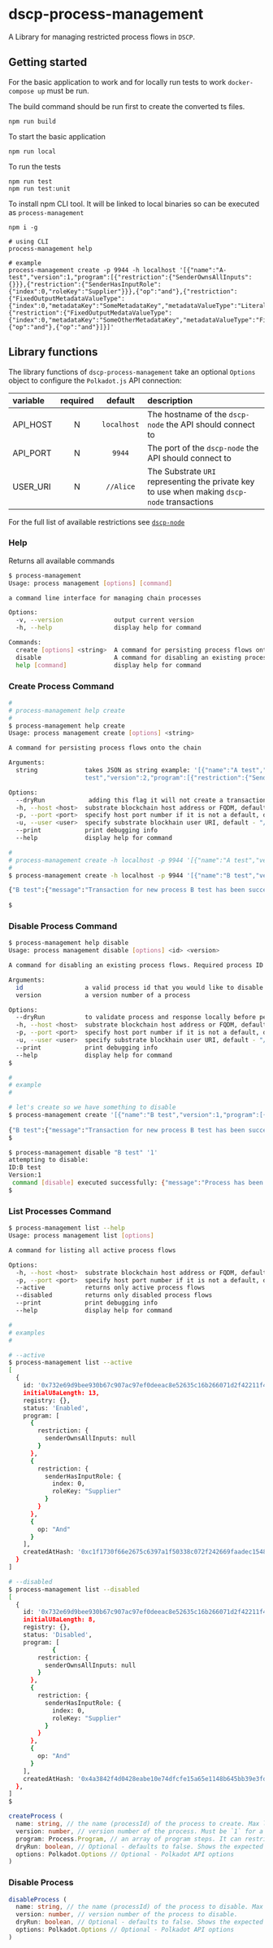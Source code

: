 # dscp-process-management

A Library for managing restricted process flows in `DSCP`.

## Getting started

For the basic application to work and for locally run tests to work `docker-compose up` must be run.

The build command should be run first to create the converted ts files.

```shell
npm run build
```

To start the basic application

```shell
npm run local
```

To run the tests

```shell
npm run test
npm run test:unit
```

To install npm CLI tool. It will be linked to local binaries so can be executed as `process-management`
```shell
npm i -g

# using CLI
process-management help

# example
process-management create -p 9944 -h localhost '[{"name":"A-test","version":1,"program":[{"restriction":{"SenderOwnsAllInputs":{}}},{"restriction":{"SenderHasInputRole":{"index":0,"roleKey":"Supplier"}}},{"op":"and"},{"restriction":{"FixedOutputMetadataValueType":{"index":0,"metadataKey":"SomeMetadataKey","metadataValueType":"Literal"}}},{"restriction":{"FixedOutputMedataValueType":{"index":0,"metadataKey":"SomeOtherMetadataKey","metadataValueType":"File"}}},{"op":"and"},{"op":"and"}]}]'
```

## Library functions

The library functions of `dscp-process-management` take an optional `Options` object to configure the `Polkadot.js` API connection:

| variable | required |   default   | description                                                                                  |
| :------- | :------: | :---------: | :------------------------------------------------------------------------------------------- |
| API_HOST |    N     | `localhost` | The hostname of the `dscp-node` the API should connect to                                    |
| API_PORT |    N     |   `9944`    | The port of the `dscp-node` the API should connect to                                        |
| USER_URI |    N     |  `//Alice`  | The Substrate `URI` representing the private key to use when making `dscp-node` transactions |


For the full list of available restrictions see [`dscp-node`](https://github.com/digicatapult/dscp-node/blob/main/pallets/process-validation/src/restrictions.rs)

### Help

Returns all available commands
```sh
$ process-management 
Usage: process management [options] [command]

a command line interface for managing chain processes

Options:
  -v, --version              output current version
  -h, --help                 display help for command

Commands:
  create [options] <string>  A command for persisting process flows onto the chain
  disable                    A command for disabling an existing process flows. - NOT IMPLEMENTED
  help [command]             display help for command
```


### Create Process Command

```sh
#
# process-management help create
#
$ process-management help create
Usage: process management create [options] <string>

A command for persisting process flows onto the chain

Arguments:
  string             takes JSON as string example: '[{"name":"A test","version":2,"program":[{"restriction":{"SenderOwnsAllInputs":{}}},{"restriction":{"None":{}}},{"op":"or"}]},{"name":"B
                     test","version":2,"program":[{"restriction":{"SenderOwnsAllInputs":{}}},{"restriction":{"None":{}}},{"op":"or"}]}]'

Options:
  --dryRun            adding this flag it will not create a transaction and will return a result
  -h, --host <host>  substrate blockchain host address or FQDM, default - "localhost" (default: "localhost")
  -p, --port <port>  specify host port number if it is not a default, default - 9944 (default: "9944")
  -u, --user <user>  specify substrate blockhain user URI, default - "//Alice" (default: "//Alice")
  --print            print debugging info
  --help             display help for command

#
# process-management create -h localhost -p 9944 '[{"name":"A test","version":2,"program":[{"restriction":{"SenderOwnsAllInputs":{}}},{"restriction":{"None":{}}},{"op":"or"}]},{"name":"B test","version":2,"program":[{"restriction":{"SenderOwnsAllInputs":{}}},{"restriction":{"None":{}}},{"op":"or"}]}]'
#
$ process-management create -h localhost -p 9944 '[{"name":"B test","version":4,"program":[{"restriction":{"SenderOwnsAllInputs":{}}},{"restriction":{"None":{}}},{"op":"or"}]}]'

{"B test":{"message":"Transaction for new process B test has been successfully submitted","process":{"id":"0x422074657374","version":4,"status":"Enabled","program":[{"restriction":{"SenderOwnsAllInputs":{}}},{"restriction":{"None":{}}},{"op":"or"}]}}}
      
$ 

```

### Disable Process Command

```sh
$ process-management help disable
Usage: process management disable [options] <id> <version>

A command for disabling an existing process flows. Required process ID and version

Arguments:
  id                 a valid process id that you would like to disable
  version            a version number of a process

Options:
  --dryRun           to validate process and response locally before persisting on the chain, default - false
  -h, --host <host>  substrate blockchain host address or FQDM, default - "localhost" (default: "localhost")
  -p, --port <port>  specify host port number if it is not a default, default - 9944 (default: "9944")
  -u, --user <user>  specify substrate blockhain user URI, default - "//Alice" (default: "//Alice")
  --print            print debugging info
  --help             display help for command
$ 

#
# example
#

# let's create so we have something to disable
$ process-management create '[{"name":"B test","version":1,"program":[{"restriction":{"SenderOwnsAllInputs":{}}},{"restriction":{"None":{}}},{"op":"or"}]}]'
    
{"B test":{"message":"Transaction for new process B test has been successfully submitted","process":{"id":"0x422074657374","version":1,"status":"Enabled","program":[{"restriction":{"SenderOwnsAllInputs":{}}},{"restriction":{"None":{}}},{"op":"or"}]}}}
$

$ process-management disable "B test" '1'
attempting to disable:
ID:B test
Version:1
 command [disable] executed successfully: {"message":"Process has been disabled","process":{"id":"0x422074657374","version":1,"status":"Disabled"}}
$ 
```

### List Processes Command
```sh
$ process-management list --help
Usage: process management list [options]

A command for listing all active process flows

Options:
  -h, --host <host>  substrate blockchain host address or FQDM, default - "localhost" (default: "localhost")
  -p, --port <port>  specify host port number if it is not a default, default - 9944 (default: "9944")
  --active           returns only active process flows
  --disabled         returns only disabled process flows
  --print            print debugging info
  --help             display help for command

#
# examples
#

# --active
$ process-management list --active 
[
  {
    id: '0x732e69d9bee930b67c907ac97ef0deeac8e52635c16b266071d2f42211f485a1c8e677ed0f6c7a01b80a29e829baa5ee446d6f636b5f6163636570745f6f72646572d82c12285b5d4551f88e8f6e7eb52b8101000000',
    initialU8aLength: 13,
    registry: {},
    status: 'Enabled',
    program: [
      {
        restriction: {
          senderOwnsAllInputs: null
        }
      },
      {
        restriction: {
          senderHasInputRole: {
            index: 0,
            roleKey: "Supplier"
          }
        }
      },
      {
        op: "And"
      }
    ],
    createdAtHash: '0xc1f1730f66e2675c6397a1f50338c072f242669faadec1548f2bca751f6dc8ff'
  }
]

# --disabled
$ process-management list --disabled    
[
  {
    id: '0x732e69d9bee930b67c907ac97ef0deeac8e52635c16b266071d2f42211f485a17eee87b9b8852fc5e5a1611a1818848818422074657374d82c12285b5d4551f88e8f6e7eb52b8101000000',
    initialU8aLength: 8,
    registry: {},
    status: 'Disabled',
    program: [
            {
        restriction: {
          senderOwnsAllInputs: null
        }
      },
      {
        restriction: {
          senderHasInputRole: {
            index: 0,
            roleKey: "Supplier"
          }
        }
      },
      {
        op: "And"
      }
    ],
    createdAtHash: '0x4a3842f4d0428eabe10e74dfcfe15a65e1148b645bb39e3fd2fac3f190cb240c'
  },
]
$ 
```

```typescript
createProcess (
  name: string, // the name (processId) of the process to create. Max length 32 bytes
  version: number, // version number of the process. Must be `1` for a new process or one higher than the version of an existing process
  program: Process.Program, // an array of program steps. It can restriction or binary operator
  dryRun: boolean, // Optional - defaults to false. Shows the expected result of creating the process, without actually running the transaction
  options: Polkadot.Options // Optional - Polkadot API options
)
```

### Disable Process

```typescript
disableProcess (
  name: string, // the name (processId) of the process to disable. Max length 32 bytes
  version: number, // version number of the process to disable.
  dryRun: boolean, // Optional - defaults to false. Shows the expected result of disabling the process, without actually running the transaction
  options: Polkadot.Options // Optional - Polkadot API options
)
```
